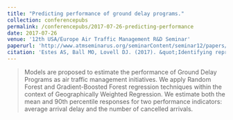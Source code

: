 ```yaml
---
title: "Predicting performance of ground delay programs."
collection: conferencepubs
permalink: /conferencepubs/2017-07-26-predicting-performance
date: 2017-07-26
venue: '12th USA/Europe Air Traffic Management R&D Seminar'
paperurl: 'http://www.atmseminarus.org/seminarContent/seminar12/papers/12th_ATM_RD_Seminar_paper_128.pdf'
citation: 'Estes AS, Ball MO, Lovell DJ. (2017). &quot;Identifying representative traffic management initiatives.&quot; <i>Proc. 12th USA/Europe Air Traffic Management R&D Seminar 2017</i>. Seattle, WA'
---
```

> Models are proposed to estimate the performance of
Ground Delay Programs as air traffic management initiatives.
We apply Random Forest and Gradient-Boosted Forest
regression techniques within the context of Geographically
Weighted Regression. We estimate both the mean and 90th
percentile responses for two performance indicators: average
arrival delay and the number of cancelled arrivals.
